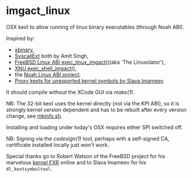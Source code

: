 # imgact_linux

OSX kext to allow running of linux binary executables (through Noah ABI).

Inspired by: 
* [xbinary](http://osxbook.com/software/xbinary),
* [SyscallExt](http://osxbook.com/book/bonus/ancient/syscall) both by Amit Singh, 
* [FreeBSD Linux ABI exec_linux_imgact()](http://fxr.watson.org/fxr/source/i386/linux/imgact_linux.c?v=FREEBSD4)(aka 'The Linuxolator'),
* [XNU exec_shell_imgact()](http://fxr.watson.org/fxr/source/bsd/kern/kern_exec.c?v=xnu-1228#L416),
* the [Noah Linux ABI project](https://github.com/linux-noah/noah).
* [Proxy kexts for unexported kernel symbols by Slava Imameev](https://github.com/slavaim/dl_kextsymboltool).

It should compile without the XCode GUI via _make(1)_.

NB: The 32-bit kext uses the kernel directly (not via the KPI ABI), so it is strongly kernel version dependent and has to be rebuilt after every version change, see
[mkinfo.sh](mkinfo.sh).

Installing and loading under today's OSX requires either SPI switched off.

NB: Signing via the _codesign(1)_ tool, perhaps with a self-signed CA, certificate installed locally just won't work.

Special thanks go to Robert Watson of the FreeBSD project for his marvelous 
[kernel FXR](http://fxr.watson.org/fxr) online and to Slava Imameev for his `dl_kextsymboltool`.
